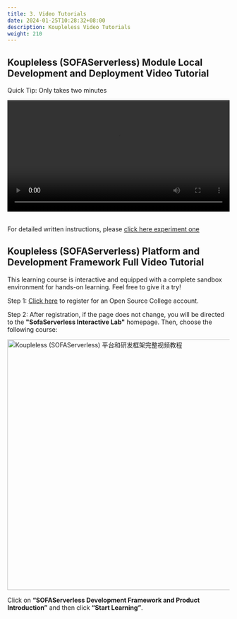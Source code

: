 ```yaml
---
title: 3. Video Tutorials
date: 2024-01-25T10:28:32+08:00
description: Koupleless Video Tutorials
weight: 210
---
```


## Koupleless (SOFAServerless) Module Local Development and Deployment Video Tutorial
Quick Tip: Only takes two minutes

<video width=100% controls autoplay>
<source src="https://koupleless.oss-cn-shanghai.aliyuncs.com/outer-materials/docs/videos/module_dev_and_deploy.mp4" type="video/mp4">
Your browser does not support the video tag.  
</video>
 
<br/>
<br/>

For detailed written instructions, please [click here experiment one](/docs/quick-start/module_dev/)

## Koupleless (SOFAServerless) Platform and Development Framework Full Video Tutorial

This learning course is interactive and equipped with a complete sandbox environment for hands-on learning. Feel free to give it a try!

Step 1: [Click here](https://sofaserverless.beta.oscollege.net/os/?invite=true&key=1662838629963194399&sign=UtWAPq5uAiBuf6uqe7LWXOTdh0a8cyvo58Ft6z9TP4O4vqyRDnfgTSjPz3cpz2JM7yC1qdgQ%2BltrZP1pNtqqB4c%2FOrSkP6GD6o0qHbI4GzErPZGTHNES2VlbiGOPzF2NRzkKE1BxLmFwfQWSF844Qb7JoNlA24t24cm6ic%2Fuv1gq4L2XYq3hxVJ7xXL1QZcG7yfJTDBGsiNdrmqBNEMpyTwNcIdPko8RoB%2B1uQbEDYUDt5xOmQnUAOuJTNxSVU3sSVTukSpLNENM7deKUaTtoLJJ%2BH4bbgrkgsufGiD1KJ7c6LSSlnkH9Vd630O6TG8s13Z%2FwFp%2FuWnxUlA2YArgjA%3D%3D) to register for an Open Source College account.

Step 2: After registration, if the page does not change, you will be directed to the **"SofaServerless Interactive Lab"** homepage. Then, choose the following course:

<img width="567" alt="Koupleless (SOFAServerless) 平台和研发框架完整视频教程" src="/img/oscollege_intro.png"/>

Click on **“SOFAServerless Development Framework and Product Introduction”** and then click **“Start Learning”**.
